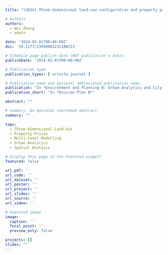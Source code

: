 ```yaml
---
title: "(2024) Three-dimensional land-use configuration and property prices: a spatially filtered multi-level modelling perspective. Environment and Planning B: Urban Analytics and City Science, 51(2), pp. 438-455"

# Authors
authors:
  - Wei Zheng
  - admin

date: '2024-02-01T00:00:00Z'
doi: '10.1177/23998083231180213'

# Schedule page publish date (NOT publication's date).
publishDate: '2024-02-01T00:00:00Z'

# Publication type.
publication_types: ['article-journal']

# Publication name and optional abbreviated publication name.
publication: "In *Environment and Planning B: Urban Analytics and City Science*"
publication_short: "In *Environ Plan B*"

abstract: ""

# Summary. An optional shortened abstract.
summary: ""

tags:
  - Three-dimensional Land Use
  - Property Prices
  - Multi-level Modelling
  - Urban Analytics
  - Spatial Analysis

# Display this page in the Featured widget?
featured: false

url_pdf: ''
url_code: ''
url_dataset: ''
url_poster: ''
url_project: ''
url_slides: ''
url_source: ''
url_video: ''

# Featured image
image:
  caption: ''
  focal_point: ''
  preview_only: false

projects: []
slides: ""
---
```

